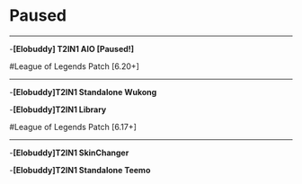# Paused
___
-**[Elobuddy] T2IN1 AIO [Paused!]**

#League of Legends Patch [6.20+]
___
-**[Elobuddy]T2IN1 Standalone Wukong**

-**[Elobuddy]T2IN1 Library**

#League of Legends Patch [6.17+]
___
-**[Elobuddy]T2IN1 SkinChanger**

-**[Elobuddy]T2IN1 Standalone Teemo**

